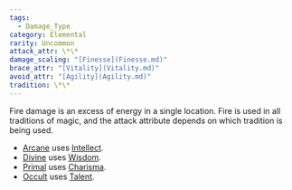 ```yaml
---  
tags:  
  - Damage_Type  
category: Elemental  
rarity: Uncommon  
attack_attr: \*\*  
damage_scaling: "[Finesse](Finesse.md)"  
brace_attr: "[Vitality](Vitality.md)"  
avoid_attr: "[Agility](Agility.md)"  
tradition: \*\*  
---  
```

Fire damage is an excess of energy in a single location. Fire is used in all traditions of magic, and the attack attribute depends on which tradition is being used.  
  
- [Arcane](Arcane.md) uses [Intellect](./Intellect.md).  
- [Divine](Divine.md) uses [Wisdom](./Wisdom.md).  
- [Primal](Primal.md) uses [Charisma](./Charisma.md).  
- [Occult](Occult.md) uses [Talent](./Talent.md).